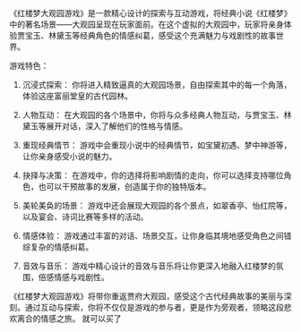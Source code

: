 《红楼梦大观园游戏》是一款精心设计的探索与互动游戏，将经典小说《红楼梦》中的著名场景——大观园呈现在玩家面前。在这个虚拟的大观园中，玩家将亲身体验贾宝玉、林黛玉等经典角色的情感纠葛，感受这个充满魅力与戏剧性的故事世界。

游戏特色：

1. 沉浸式探索： 你将进入精致逼真的大观园场景，自由探索其中的每一个角落，体验这座富丽堂皇的古代园林。

2. 人物互动： 在大观园的各个场景中，你将与众多经典人物互动，与贾宝玉、林黛玉等展开对话，深入了解他们的性格与情感。

3. 重现经典情节： 游戏中会重现小说中的经典情节，如宝黛初遇、梦中神游等，让你亲身感受小说的魅力。

4. 抉择与决策： 在游戏中，你的选择将影响剧情的走向，你可以选择支持哪位角色，也可以干预故事的发展，创造属于你的独特版本。

5. 美轮美奂的场景： 游戏中还会展现大观园的各个景点，如翠香亭、怡红院等，以及宴会、诗词比赛等多样的活动。

6. 情感体验： 游戏通过丰富的对话、场景交互，让你身临其境地感受角色之间错综复杂的情感纠葛。

7. 音效与音乐： 游戏中精心设计的音效与音乐将让你更深入地融入红楼梦的氛围，倍感情感与戏剧性。

《红楼梦大观园游戏》将带你重返贾府大观园，感受这个古代经典故事的美丽与深刻。通过互动与探索，你将不仅仅是游戏的参与者，更是作为旁观者，领略这段悲欢离合的情感之旅。
就可以买了
